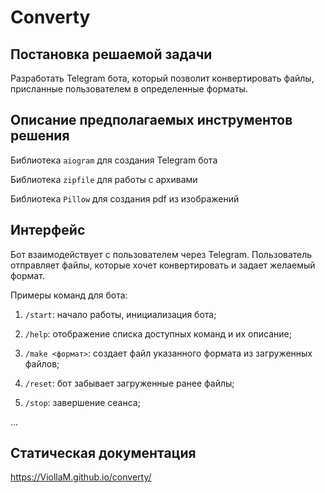# Converty

## Постановка решаемой задачи

Разработать Telegram бота, который позволит конвертировать файлы, присланные пользователем в определенные форматы.

## Описание предполагаемых инструментов решения

Библиотека `aiogram` для создания Telegram бота

Библиотека `zipfile` для работы с архивами

Библиотека `Pillow` для создания pdf из изображений

## Интерфейс

Бот взаимодействует с пользователем через Telegram.
Пользователь отправляет файлы, которые хочет конвертировать и задает желаемый формат.

Примеры команд для бота:

1. `/start`: начало работы, инициализация бота;

2. `/help`: отображение списка доступных команд и их описание;

3. `/make <формат>`: создает файл указанного формата из загруженных файлов;

4. `/reset`: бот забывает загруженные ранее файлы;

5. `/stop`: завершение сеанса;

...

## Статическая документация

https://ViollaM.github.io/converty/
